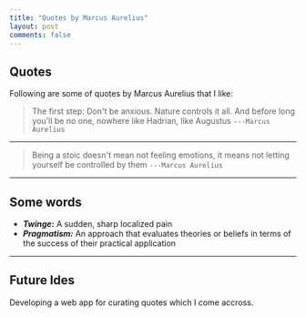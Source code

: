 ```yaml
---
title: "Quotes by Marcus Aurelius"
layout: post
comments: false
---
```


## Quotes

Following are some of quotes by Marcus Aurelius that I like:

> The first step: Don't be anxious. 
> Nature controls it all. And before
> long you'll be no one, nowhere like
> Hadrian, like Augustus
> `---Marcus Aurelius`

----

> Being a stoic doesn't mean not feeling 
> emotions, it means not letting yourself 
> be controlled by them
> `---Marcus Aurelius`

----


## Some words

- ***Twinge:*** A sudden, sharp localized pain
- ***Pragmatism:*** An approach that evaluates theories or beliefs in terms of the success of their practical application

----

## Future Ides

Developing a web app for curating quotes which I come accross.

